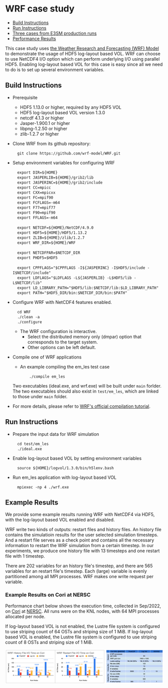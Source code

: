 # WRF case study

* [Build Instructions](#build-instructions)
* [Run Instructions](#run-instructions)
* [Three cases from E3SM production runs](#three-cases-from-e3sm-production-runs)
* [Performance Results](#performance-results)

This case study uses [the Weather Research and Forecasting (WRF) Model](https://github.com/wrf-model/WRF) to demonstrate the usage of HDF5 log-layout based VOL. WRF can choose to use NetCDF4 I/O option which can perform underlying I/O using parallel HDF5. Enabling  log-layout based VOL for this case is easy since all we need to do is to set up several environment variables.

## Build Instructions
* Prerequisite
  + HDF5 1.13.0 or higher, required by any HDF5 VOL
  + HDF5 log-layout based VOL version 1.3.0
  + netcdf 4.1.3 or higher
  + Jasper-1.900.1 or higher
  + libpng-1.2.50 or higher
  + zlib-1.2.7 or higher
* Clone WRF from its github repository:
  ```
    git clone https://github.com/wrf-model/WRF.git
  ```  
* Setup environment variables for configuring WRF
  ```
    export DIR=${HOME}
    export JASPERLIB=${HOME}/grib2/lib
    export JASPERINC=${HOME}/grib2/include
    export CC=mpicc
    export CXX=mpicxx
    export FC=mpif90
    export FCFLAGS=-m64
    export F77=mpif77
    export F90=mpif90
    export FFLAGS=-m64

    export NETCDF=${HOME}/NetCDF/4.9.0
    export HDF5=${HOME}/HDF5/1.13.2
    export ZLIB=${HOME}/zlib/1.2.7
    export WRF_DIR=${HOME}/WRF

    export NETCDFPAR=$NETCDF_DIR
    export PHDF5=$HDF5

    export CPPFLAGS="$CPPFLAGS -I${JASPERINC} -I$HDF5/include -I$NETCDF/include"
    export LDFLAGS="$LDFLAGS -L${JASPERLIB} -L$HDF5/lib -L$NETCDF/lib"
    export LD_LIBRARY_PATH="$HDF5/lib:$NETCDF/lib:$LD_LIBRARY_PATH"
    export PATH="$HDF5_DIR/bin:$NETCDF_DIR/bin:$PATH"
  ```
* Configure WRF with NetCDF4 features enabled.
  ```
    cd WRF
    ./clean -a
    ./configure
  ```
  + The WRF configuration is interactive.
    + Select the distributed memory only (dmpar) option that corresponds to the target system.
    + Other options can be left default.
* Compile one of WRF applications  
    + An example compiling the em_les test case
      ```
          ./compile em_les
      ```
    Two executables (ideal.exe, and wrf.exe) will be built under `main` forlder. The two 
    executables should also exist in `test/em_les`, which are linked to those under `main` folder.

* For more details, please refer to [WRF's official compilation tutorial](https://www2.mmm.ucar.edu/wrf/OnLineTutorial/compilation_tutorial.php?fbclid=IwAR3GIOcbAA4rwEjYAeeFDbaywNm4UvHz3CbeXtJbJRIaS9OF03BP5wfX-u8).

## Run Instructions
* Prepare the input data for WRF simulation
  ```
    cd test/em_les
    ./ideal.exe
  ```
* Enable log-layout based VOL by setting environment variables
  ```
    source ${HOME}/logvol/1.3.0/bin/h5lenv.bash
  ```
* Run em_les application with log-layout based VOL
  ```
    mpiexec -np 4 ./wrf.exe
  ```

## Example Results
We provide some example results running WRF with NetCDF4 via HDF5, with
the log-layout based VOL enabled and disabled.

WRF write two kinds of outputs: restart files and history files. An history file contains the
simulatioin results for the user selected simulation timesteps. And a restart file serves as
a check point and contains all the necessary information to restart the WRF simulation from a
certain timestep. In our experiments, we produce one history file with 13 timesteps and one
restart file with 1 timestep.

There are 202 variables for an history file's timestep, and there are 565 variables for an
restart file's timestep. Each (large) variable is evenly partitioned among all MPI processes.
WRF makes one write request per variable.


### Example Results on Cori at NERSC
Performance chart below shows the execution time, collected in Sep/2022, on
[Cori](https://docs.nersc.gov/systems/cori/) at [NERSC](https://www.nersc.gov).
All runs were on the KNL nodes, with 64 MPI processes allocated per node.

If log-layout based VOL is not enabled, the Lustre file system is configured to use striping count of 64 OSTs
and striping size of 1 MiB.
If log-layout based VOL is enabled, the Lustre file system is configured to use striping count of 8 OSTs
and striping size of 1 MiB.


![Example Results of WRF on Cori](./wrf_cori.png)

